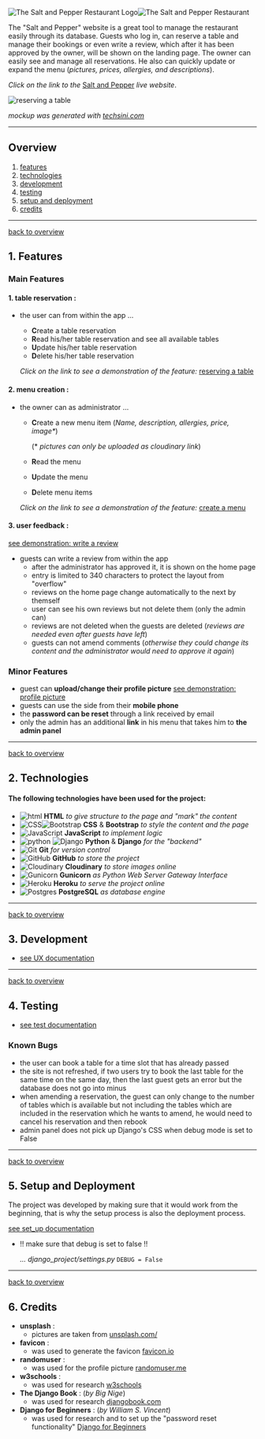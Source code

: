 ![The Salt and Pepper Restaurant Logo](assets/doc/images/logo-doc.webp)![The Salt and Pepper Restaurant ](assets/doc/images/salt_and_pepper_title.png)

The "Salt and Pepper" website is a great tool to manage the restaurant easily through its database. Guests who log in, can reserve a table and manage their bookings or even write a review, which after it has been approved by the owner, will be shown on the landing page. The owner can easily see and manage all reservations. He also can quickly update or expand the menu (_pictures, prices, allergies, and descriptions_).

_Click on the link to the_ [Salt and Pepper](https://salt-and-pepper-manager.herokuapp.com/) _live website_.

![reserving a table](assets/doc/images/screenshot_home_2.jpg)

_mockup was generated with [techsini.com](https://techsini.com/multi-mockup/index.php)_

---

## Overview

1. [features](#1-features)
2. [technologies](#2-technologies)
3. [development](#3-development)
4. [testing](#4-testing)
5. [setup and deployment](#5-setup-and-deployment)
6. [credits](#6-credits)

---

[back to overview](#overview)

## 1. Features

### Main Features

#### 1. table reservation :

- the user can from within the app ...

  - **C**reate a table reservation
  - **R**ead his/her table reservation and see all available tables
  - **U**pdate his/her table reservation
  - **D**elete his/her table reservation

  _Click on the link to see a demonstration of the feature:_ [reserving a table](assets/doc/images/booking_table_600.gif)

#### 2. menu creation :

- the owner can as administrator ...

  - **C**reate a new menu item (_Name, description, allergies, price, image\*_)

    (\* _pictures can only be uploaded as cloudinary link_)

  - **R**ead the menu
  - **U**pdate the menu
  - **D**elete menu items

  _Click on the link to see a demonstration of the feature:_ [create a menu](assets/doc/images/create_menu_600.gif)

#### 3. user feedback :

[see demonstration: write a review](https://github.com/Zolske/salt-and-pepper-manager/blob/main/assets/doc/images/create_review_600.gif)

- guests can write a review from within the app
  - after the administrator has approved it, it is shown on the home page
  - entry is limited to 340 characters to protect the layout from "overflow"
  - reviews on the home page change automatically to the next by themself
  - user can see his own reviews but not delete them (only the admin can)
  - reviews are not deleted when the guests are deleted (_reviews are needed even after guests have left_)
  - guests can not amend comments (_otherwise they could change its content and the administrator would need to approve it again_)

### Minor Features

- guest can **upload/change their profile picture** [see demonstration: profile picture](https://github.com/Zolske/salt-and-pepper-manager/blob/main/assets/doc/images/profile_picture_600.gif)
- guests can use the side from their **mobile phone**
- the **password can be reset** through a link received by email
- only the admin has an additional **link** in his menu that takes him to **the admin panel**

---

[back to overview](#overview)

## 2. Technologies

#### The following technologies have been used for the project:

- ![html](assets/doc/images/logos/html64x64.png) **HTML** _to give structure to the page and "mark" the content_
- ![CSS](assets/doc/images/logos/css64x64.png)![Bootstrap](assets/doc/images/logos/bootstrap64x64.png) **CSS** & **Bootstrap** _to style the content and the page_
- ![JavaScript](assets/doc/images/logos/js64x64.png) **JavaScript** _to implement logic_
- ![python](assets/doc/images/logos/python64x64.png) ![Django](assets/doc/images/logos/django64x64.png) **Python** & **Django** _for the "backend"_
- ![Git](assets/doc/images/logos/git64x64.png) **Git** _for version control_
- ![GitHub](assets/doc/images/logos/github64x64.png) **GitHub** _to store the project_
- ![Cloudinary](assets/doc/images/logos/cloudinary64x64.png) **Cloudinary** _to store images online_
- ![Gunicorn](assets/doc/images/logos/gunicorn64x64.png) **Gunicorn** _as Python Web Server Gateway Interface_
- ![Heroku](assets/doc/images/logos/heroku64x64.png) **Heroku** _to serve the project online_
- ![Postgres](assets/doc/images/logos/postgresql64x64.png) **PostgreSQL** _as database engine_

---

[back to overview](#overview)

## 3. Development

- [see UX documentation](assets/doc/doc_ux.md)

---

[back to overview](#overview)

## 4. Testing

- [see test documentation](assets/doc/doc_testing.md)

### Known Bugs

- the user can book a table for a time slot that has already passed
- the site is not refreshed, if two users try to book the last table for the same time on the same day, then the last guest gets an error but the database does not go into minus
- when amending a reservation, the guest can only change to the number of tables which is available but not including the tables which are included in the reservation which he wants to amend, he would need to cancel his reservation and then rebook
- admin panel does not pick up Django's CSS when debug mode is set to False

---

[back to overview](#overview)

## 5. Setup and Deployment

The project was developed by making sure that it would work from the beginning, that is why the setup process is also the deployment process.

[see set_up documentation](assets/doc/setup)

- !! make sure that debug is set to false !!

  _... django_project/settings.py_
  `DEBUG = False`

---

[back to overview](#overview)

## 6. Credits

- **unsplash** :
  - pictures are taken from [unsplash.com/](https://unsplash.com/)
- **favicon** :
  - was used to generate the favicon [favicon.io](https://favicon.io/)
- **randomuser** :
  - was used for the profile picture [randomuser.me](https://randomuser.me/photos)
- **w3schools** :
  - was used for research [w3schools](https://www.w3schools.com/django/index.php)
- **The Django Book** : (_by Big Nige_)
  - was used for research [djangobook.com](https://djangobook.com/django-tutorials/mastering-django-structure/)
- **Django for Beginners** : (_by William S. Vincent_)
  - was used for research and to set up the "password reset functionality" [Django for Beginners](https://www.amazon.co.uk/dp/B079ZZLRRL/ref=dp-kindle-redirect?_encoding=UTF8&btkr=1)
